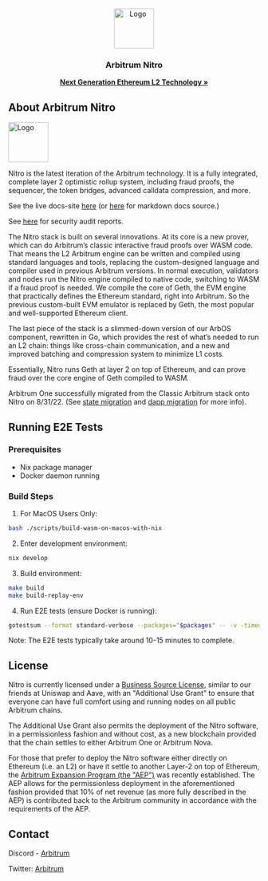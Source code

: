 <br />
<p align="center">
  <a href="https://arbitrum.io/">
    <img src="https://arbitrum.io/assets/arbitrum/logo_color.png" alt="Logo" width="80" height="80">
  </a>

  <h3 align="center">Arbitrum Nitro</h3>

  <p align="center">
    <a href="https://developer.arbitrum.io/"><strong>Next Generation Ethereum L2 Technology »</strong></a>
    <br />
  </p>
</p>

## About Arbitrum Nitro

<img src="https://arbitrum.io/assets/arbitrum/logo_color.png" alt="Logo" width="80" height="80">

Nitro is the latest iteration of the Arbitrum technology. It is a fully integrated, complete
layer 2 optimistic rollup system, including fraud proofs, the sequencer, the token bridges,
advanced calldata compression, and more.

See the live docs-site [here](https://developer.arbitrum.io/) (or [here](https://github.com/OffchainLabs/arbitrum-docs) for markdown docs source.)

See [here](https://docs.arbitrum.io/audit-reports) for security audit reports.

The Nitro stack is built on several innovations. At its core is a new prover, which can do Arbitrum’s classic
interactive fraud proofs over WASM code. That means the L2 Arbitrum engine can be written and compiled using
standard languages and tools, replacing the custom-designed language and compiler used in previous Arbitrum
versions. In normal execution,
validators and nodes run the Nitro engine compiled to native code, switching to WASM if a fraud proof is needed.
We compile the core of Geth, the EVM engine that practically defines the Ethereum standard, right into Arbitrum.
So the previous custom-built EVM emulator is replaced by Geth, the most popular and well-supported Ethereum client.

The last piece of the stack is a slimmed-down version of our ArbOS component, rewritten in Go, which provides the
rest of what’s needed to run an L2 chain: things like cross-chain communication, and a new and improved batching
and compression system to minimize L1 costs.

Essentially, Nitro runs Geth at layer 2 on top of Ethereum, and can prove fraud over the core engine of Geth
compiled to WASM.

Arbitrum One successfully migrated from the Classic Arbitrum stack onto Nitro on 8/31/22. (See [state migration](https://developer.arbitrum.io/migration/state-migration) and [dapp migration](https://developer.arbitrum.io/migration/dapp_migration) for more info).

## Running E2E Tests

### Prerequisites
- Nix package manager
- Docker daemon running

### Build Steps
1. For MacOS Users Only:
```bash
bash ./scripts/build-wasm-on-macos-with-nix
```
2. Enter development environment:
```bash
nix develop
```

3. Build environment:
```bash
make build
make build-replay-env
```
4. Run E2E tests (ensure Docker is running):
```bash
gotestsum --format standard-verbose --packages="$packages" -- -v -timeout 15m -p 1 ./system_tests/... -run 'TestEspressoE2E'
```

Note: The E2E tests typically take around 10-15 minutes to complete.

## License

Nitro is currently licensed under a [Business Source License](./LICENSE.md), similar to our friends at Uniswap and Aave, with an "Additional Use Grant" to ensure that everyone can have full comfort using and running nodes on all public Arbitrum chains.

The Additional Use Grant also permits the deployment of the Nitro software, in a permissionless fashion and without cost, as a new blockchain provided that the chain settles to either Arbitrum One or Arbitrum Nova.

For those that prefer to deploy the Nitro software either directly on Ethereum (i.e. an L2) or have it settle to another Layer-2 on top of Ethereum, the [Arbitrum Expansion Program (the "AEP")](https://docs.arbitrum.foundation/aep/ArbitrumExpansionProgramTerms.pdf) was recently established. The AEP allows for the permissionless deployment in the aforementioned fashion provided that 10% of net revenue (as more fully described in the AEP) is contributed back to the Arbitrum community in accordance with the requirements of the AEP.

## Contact

Discord - [Arbitrum](https://discord.com/invite/5KE54JwyTs)

Twitter: [Arbitrum](https://twitter.com/arbitrum)
